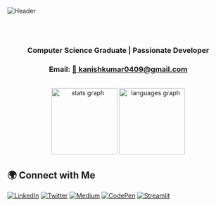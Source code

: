![Header](https://github.com/user-attachments/assets/cb6645d4-095e-439a-9a4a-7a6258168972)

<br>
<br>
<h3 align="center">Computer Science Graduate | Passionate Developer</h3>
<h3 align="center">Email: <a href="mailto:kanishkumar0409@gmail.com">📧 kanishkumar0409@gmail.com</a></h3>
<br>


<div align="center">
  <img src="https://github-readme-stats.vercel.app/api?username=kanishkumar-k&hide_title=false&hide_rank=false&show_icons=true&include_all_commits=true&count_private=true&disable_animations=false&theme=dracula&locale=en&hide_border=false&order=1" height="150" alt="stats graph"  />
  <img src="https://github-readme-stats.vercel.app/api/top-langs?username=kanishkumar-k&locale=en&hide_title=false&layout=compact&card_width=320&langs_count=6&theme=dracula&hide_border=false&order=2" height="150" alt="languages graph"  />
</div>

## 🌍 Connect with Me  

  [![LinkedIn](https://img.shields.io/badge/LinkedIn-%230077B5?style=for-the-badge&logo=linkedin&logoColor=white)](https://linkedin.com/in/kanishkumar-k)
  [![Twitter](https://img.shields.io/badge/Twitter-%231DA1F2?style=for-the-badge&logo=twitter&logoColor=white)](https://twitter.com/kanish_kumar_)
  [![Medium](https://img.shields.io/badge/Medium-%23000000?style=for-the-badge&logo=medium&logoColor=white)](https://medium.com/@kanishkumar0409)
  [![CodePen](https://img.shields.io/badge/CodePen-%23181818?style=for-the-badge&logo=codepen&logoColor=white)](https://codepen.io/kanish0409)
  [![Streamlit](https://img.shields.io/badge/Streamlit-%23FF4B4B?style=for-the-badge&logo=streamlit&logoColor=white)](https://share.streamlit.io/user/kanishkumar-k/)


